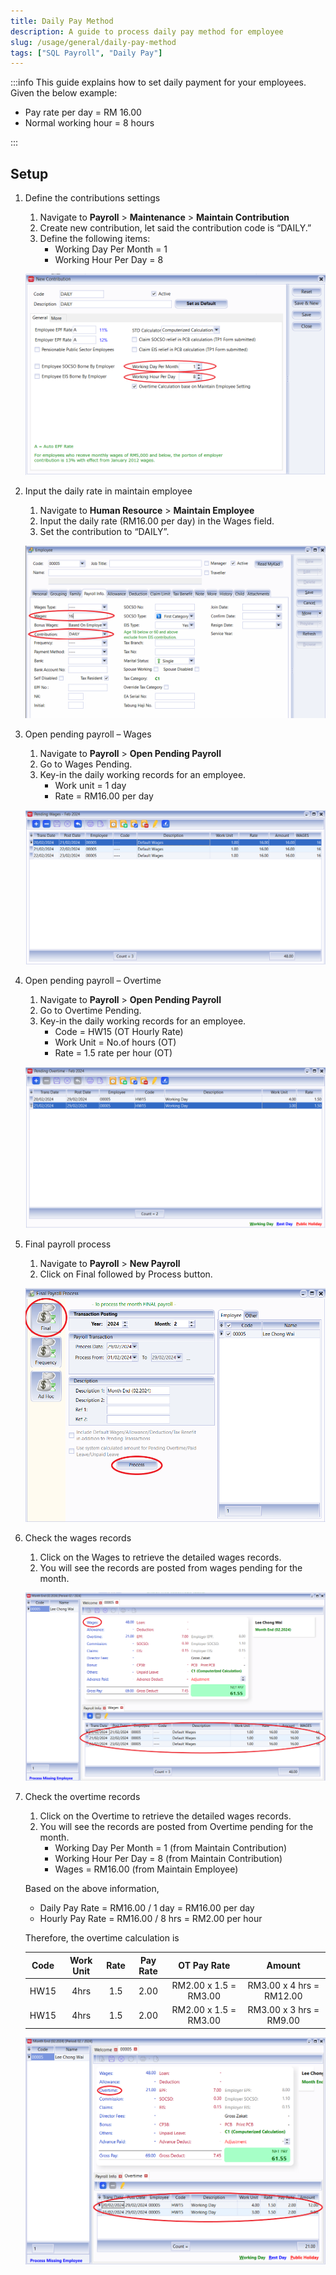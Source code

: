 ```yaml
---
title: Daily Pay Method
description: A guide to process daily pay method for employee
slug: /usage/general/daily-pay-method
tags: ["SQL Payroll", "Daily Pay"]
---
```


:::info
This guide explains how to set daily payment for your employees. Given the below example:

- Pay rate per day = RM 16.00
- Normal working hour = 8 hours

:::

## Setup

1. Define the contributions settings

   1. Navigate to **Payroll** > **Maintenance** > **Maintain Contribution**
   2. Create new contribution, let said the contribution code is “DAILY.”
   3. Define the following items:
      - Working Day Per Month = 1
      - Working Hour Per Day = 8

   ![contributions-settings](../../../static/img/usage/general/daily-pay-method/contributions-settings.png)

2. Input the daily rate in maintain employee

   1. Navigate to **Human Resource** > **Maintain Employee**
   2. Input the daily rate (RM16.00 per day) in the Wages field.
   3. Set the contribution to “DAILY”.

   ![input-daily-rate](../../../static/img/usage/general/daily-pay-method/input-daily-rate.png)

3. Open pending payroll – Wages

   1. Navigate to **Payroll** > **Open Pending Payroll**
   2. Go to Wages Pending.
   3. Key-in the daily working records for an employee.
      - Work unit = 1 day
      - Rate = RM16.00 per day

   ![pending-payroll-wages](../../../static/img/usage/general/daily-pay-method/pending-payroll-wages.png)

4. Open pending payroll – Overtime

   1. Navigate to **Payroll** > **Open Pending Payroll**
   2. Go to Overtime Pending.
   3. Key-in the daily working records for an employee.
      - Code = HW15 (OT Hourly Rate)
      - Work Unit = No.of hours (OT)
      - Rate = 1.5 rate per hour (OT)

   ![pending-payroll-overtime](../../../static/img/usage/general/daily-pay-method/pending-payroll-overtime.png)

5. Final payroll process

   1. Navigate to **Payroll** > **New Payroll**
   2. Click on Final followed by Process button.

   ![final-payroll-process](../../../static/img/usage/general/daily-pay-method/final-payroll-process.png)

6. Check the wages records

   1. Click on the Wages to retrieve the detailed wages records.
   2. You will see the records are posted from wages pending for the month.

   ![check-wages](../../../static/img/usage/general/daily-pay-method/check-wages.png)

7. Check the overtime records

   1. Click on the Overtime to retrieve the detailed wages records.
   2. You will see the records are posted from Overtime pending for the month.
      - Working Day Per Month = 1 (from Maintain Contribution)
      - Working Hour Per Day = 8 (from Maintain Contribution)
      - Wages = RM16.00 (from Maintain Employee)

   Based on the above information,

   - Daily Pay Rate = RM16.00 / 1 day = RM16.00 per day
   - Hourly Pay Rate = RM16.00 / 8 hrs = RM2.00 per hour

   Therefore, the overtime calculation is

   |Code|Work Unit|Rate|Pay Rate|OT Pay Rate|Amount|
   |:--:| :-----: |:--:|:------:|:---------:|:----:|
   |HW15|4hrs|1.5|2.00|RM2.00 x 1.5 = RM3.00|RM3.00 x 4 hrs = RM12.00|
   |HW15|4hrs|1.5|2.00|RM2.00 x 1.5 = RM3.00|RM3.00 x 3 hrs = RM9.00|

   ![check-overtime](../../../static/img/usage/general/daily-pay-method/check-overtime.png)
